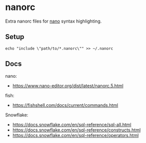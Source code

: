 # nanorc

Extra nanorc files for [nano](https://www.nano-editor.org/) syntax highlighting.

## Setup

`echo "include \"path/to/*.nanorc\"" >> ~/.nanorc`

## Docs

nano:
- https://www.nano-editor.org/dist/latest/nanorc.5.html

fish:
- https://fishshell.com/docs/current/commands.html

Snowflake:
- https://docs.snowflake.com/en/sql-reference/sql-all.html
- https://docs.snowflake.com/en/sql-reference/constructs.html
- https://docs.snowflake.com/en/sql-reference/operators.html
